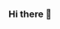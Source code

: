 ### Hi there 👋

<!--
**Mario263/Mario263** is a ✨ _special_ ✨ repository because its `README.md` (this file) appears on your GitHub profile.

Here are some ideas to get you started:

- 🔭 I’m currently working on ...
- 🌱 I’m currently learning ML Deep Learning
- 👯 I’m looking to collaborate on any OpenCv, ML projects
- 🤔 I’m looking for help with cp
- 📫 How to reach me: sharma.abhishek263@gmail.com
- 😄 Pronouns: Mario
- ⚡ Fun fact: i am gamer too XD

watch my contributions get eaten by a snake

![snake gif](https://github.com/Mario263/sankeeatingcontribution/blob/output/github-contribution-grid-snake.gif)

-->
